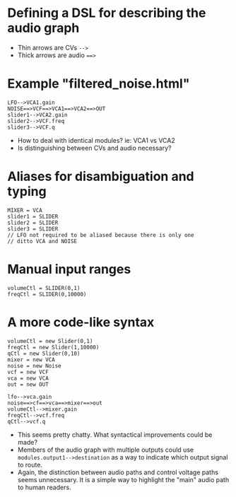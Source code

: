 # Defining a DSL for describing the audio graph
- Thin arrows are CVs  `-->`
- Thick arrows are audio  `==>`

# Example "filtered_noise.html"
```
LFO-->VCA1.gain
NOISE==>VCF==>VCA1==>VCA2==>OUT
slider1-->VCA2.gain
slider2-->VCF.freq
slider3-->VCF.q
```

- How to deal with identical modules? ie: VCA1 vs VCA2
- Is distinguishing between CVs and audio necessary?

# Aliases for disambiguation and typing
```
MIXER = VCA
slider1 = SLIDER
slider2 = SLIDER
slider3 = SLIDER
// LFO not required to be aliased because there is only one
// ditto VCA and NOISE
```

# Manual input ranges
```
volumeCtl = SLIDER(0,1)
freqCtl = SLIDER(0,10000)
```

# A more code-like syntax
```
volumeCtl = new Slider(0,1)
freqCtl = new Slider(1,10000)
qCtl = new Slider(0,10)
mixer = new VCA
noise = new Noise
vcf = new VCF
vca = new VCA
out = new OUT

lfo-->vca.gain
noise==>cf==>vca==>mixer==>out
volumeCtl-->mixer.gain
freqCtl-->vcf.freq
qCtl-->vcf.q
```
- This seems pretty chatty. What syntactical improvements could be made?
- Members of the audio graph with multiple outputs could use `modules.output1-->destination`
  as a way to indicate which output signal to route.
- Again, the distinction between audio paths and control voltage paths seems unnecessary. It
  is a simple way to highlight the "main" audio path to human readers.


